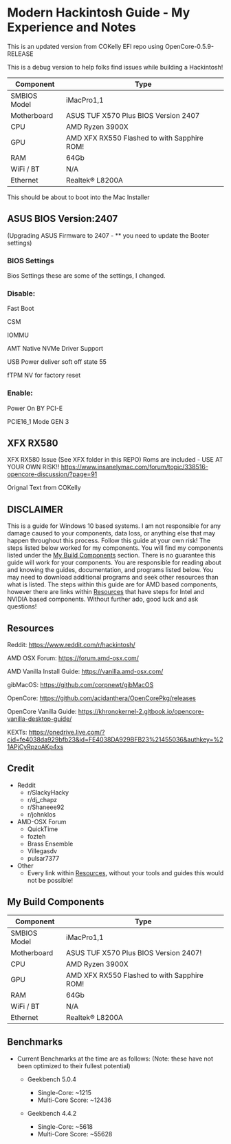 # Modern Hackintosh Guide - My Experience and Notes

This is an updated version from COKelly EFI repo using OpenCore-0.5.9-RELEASE 

This is a debug version to help folks find issues while building a Hackintosh!

| Component     | Type                                              |
|---------------|---------------------------------------------------|
| SMBIOS Model | iMacPro1,1                                         |
| Motherboard  | ASUS TUF X570 Plus     BIOS Version 2407           |
| CPU          | AMD Ryzen 3900X                                    |
| GPU          | AMD XFX RX550      Flashed to with Sapphire ROM!   |
| RAM          | 64Gb                                               |
| WiFi / BT    | N/A                                                |
| Ethernet     | Realtek® L8200A                                    |

This should be about to boot into the Mac Installer


## ASUS BIOS Version:2407

(Upgrading ASUS Firmware to 2407 - ** you need to update the Booter settings)


### BIOS Settings

Bios Settings these are some of the settings, I changed. 

### Disable:

Fast Boot

CSM 

IOMMU

AMT Native NVMe Driver Support

USB Power deliver soft off state 55

fTPM NV for factory reset 

### Enable:

Power On BY PCI-E

PCIE16_1 Mode  GEN 3


## XFX RX580
XFX RX580 Issue (See XFX folder in this REPO)
Roms are included - USE AT YOUR OWN RISK!!
https://www.insanelymac.com/forum/topic/338516-opencore-discussion/?page=91




Orignal Text from COKelly


## DISCLAIMER

This is a guide for Windows 10 based systems. I am not responsible for any damage caused to your components, data loss, or anything else that may happen throughout this process. Follow this guide at your own risk! The steps listed below worked for my components. You will find my components listed under the [My Build Components](#my-build-components) section. There is no guarantee this guide will work for your components. You are responsible for reading about and knowing the guides, documentation, and programs listed below. You may need to download additional programs and seek other resources than what is listed. The steps within this guide are for AMD based components, however there are links within [Resources](#resources) that have steps for Intel and NVIDIA based components. Without further ado, good luck and ask questions!


## Resources

Reddit: https://www.reddit.com/r/hackintosh/

AMD OSX Forum: https://forum.amd-osx.com/

AMD Vanilla Install Guide: https://vanilla.amd-osx.com/

gibMacOS: https://github.com/corpnewt/gibMacOS

OpenCore: https://github.com/acidanthera/OpenCorePkg/releases

OpenCore Vanilla Guide: https://khronokernel-2.gitbook.io/opencore-vanilla-desktop-guide/

KEXTs: https://onedrive.live.com/?cid=fe4038da929bfb23&id=FE4038DA929BFB23%21455036&authkey=%21APjCyRpzoAKp4xs

## Credit

* Reddit
  * r/SlackyHacky
  * r/dj_chapz
  * r/Shaneee92
  * r/johnklos
* AMD-OSX Forum
  * QuickTime
  * fozteh
  * Brass Ensemble
  * Villegasdv
  * pulsar7377
* Other
  * Every link within [Resources](#resources), without your tools and guides this would not be possible!

## My Build Components

| Component     | Type                             |
|---------------|----------------------------------|
| SMBIOS Model | iMacPro1,1                        |
| Motherboard  | ASUS TUF X570 Plus     BIOS Version 2407!          |
| CPU          | AMD Ryzen 3900X                |
| GPU          | AMD XFX RX550      Flashed to with Sapphire ROM!    |
| RAM          | 64Gb |
| WiFi / BT    | N/A                               |
| Ethernet     | Realtek® L8200A                   |


## Benchmarks

* Current Benchmarks at the time are as follows: (Note: these have not been optimized to their fullest potential)
  * Geekbench 5.0.4
    * Single-Core: ~1215
    * Multi-Core Score: ~12436

  * Geekbench 4.4.2
    * Single-Core: ~5618
    * Multi-Core Score: ~55628

  


